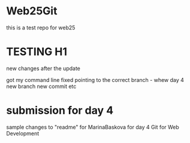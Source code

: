 # Web25Git
this is a test repo for web25
# TESTING H1
new changes after the update

got my command line fixed pointing to the correct branch - whew
day 4 new branch new commit etc

# submission for day 4
sample changes to "readme" for MarinaBaskova for day 4 Git for Web Development


